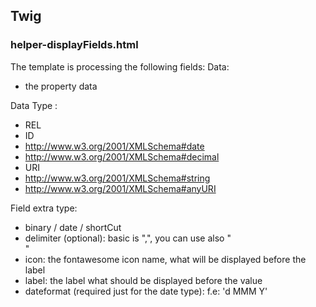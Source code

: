 ## Twig


### helper-displayFields.html

The template is processing the following fields:
Data: 
- the property data

Data Type :
- REL
- ID
- http://www.w3.org/2001/XMLSchema#date 
- http://www.w3.org/2001/XMLSchema#decimal
- URI
- http://www.w3.org/2001/XMLSchema#string
- http://www.w3.org/2001/XMLSchema#anyURI

Field extra type:
- binary / date / shortCut
- delimiter (optional): basic is ",", you can use also "<br>"
- icon: the fontawesome icon name, what will be displayed before the label
- label: the label what should be displayed before the value
- dateformat (required just for the date type):  f.e: 'd MMM Y'


